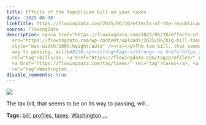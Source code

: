 ```yaml
---
title: Effects of the Republican bill on your taxes
date: '2025-06-30'
linkTitle: https://flowingdata.com/2025/06/30/effects-of-the-republican-bill-on-your-taxes/
source: FlowingData
description: <p><a href="https://flowingdata.com/2025/06/30/effects-of-the-republican-bill-on-your-taxes/"><img
  src="https://flowingdata.com/wp-content/uploads/2025/06/big-bill-taxes-750x656.png"
  style="max-width:100%;height:auto" /></a></p>The tax bill, that seems to be on its
  way to passing, will&#8230;<p><strong>Tags:</strong> <a href="https://flowingdata.com/tag/bill/"
  rel="tag">bill</a>, <a href="https://flowingdata.com/tag/profiles/" rel="tag">profiles</a>,
  <a href="https://flowingdata.com/tag/taxes/" rel="tag">taxes</a>, <a href="https://flowingdata.com/tag/washington-post/"
  rel="tag">Washington ...
disable_comments: true
---
```

<p><a href="https://flowingdata.com/2025/06/30/effects-of-the-republican-bill-on-your-taxes/"><img src="https://flowingdata.com/wp-content/uploads/2025/06/big-bill-taxes-750x656.png" style="max-width:100%;height:auto" /></a></p>The tax bill, that seems to be on its way to passing, will&#8230;<p><strong>Tags:</strong> <a href="https://flowingdata.com/tag/bill/" rel="tag">bill</a>, <a href="https://flowingdata.com/tag/profiles/" rel="tag">profiles</a>, <a href="https://flowingdata.com/tag/taxes/" rel="tag">taxes</a>, <a href="https://flowingdata.com/tag/washington-post/" rel="tag">Washington ...